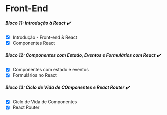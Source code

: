 # Front-End 

##### Bloco 11: Introdução à React ✔️
- [x] Introdução - Front-end & React
- [x] Componentes React

##### Bloco 12: Componentes com Estado, Eventos e Formulários com React ✔️
- [x] Componentes com estado e eventos
- [x] Formulários no React

##### Bloco 13: Ciclo de Vida de COmponentes e React Router ✔️
- [x] Ciclo de Vida de Componentes
- [x] React Router

